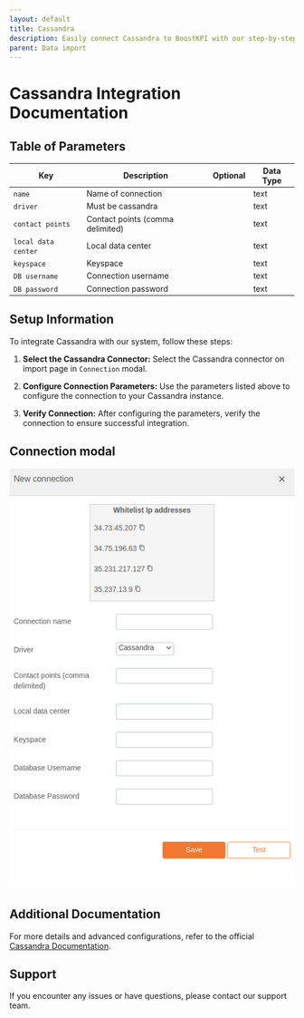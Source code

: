 ```yaml
---
layout: default
title: Cassandra
description: Easily connect Cassandra to BoostKPI with our step-by-step guide. Enable root-cause analysis and granular alerts on KPI changes.
parent: Data import
---
```


# Cassandra Integration Documentation

## Table of Parameters

| Key                 | Description                             | Optional | Data Type |
|---------------------|-----------------------------------------|----------|-----------|
| `name`              | Name of connection                      |          | text      |
| `driver`            | Must be cassandra                       |          | text      |
| `contact points`    | Contact points (comma delimited)        |          | text      |
| `local data center` | Local data center                       |          | text      |
| `keyspace`          | Keyspace                                |          | text      |
| `DB username`       | Connection username                     |          | text      |
| `DB password`       | Connection password                     |          | text      |

## Setup Information

To integrate Cassandra with our system, follow these steps:

1. **Select the Cassandra Connector:** Select the Cassandra connector on import page in `Connection`
   modal.

2. **Configure Connection Parameters:** Use the parameters listed above to configure the connection
   to your Cassandra instance.

3. **Verify Connection:** After configuring the parameters, verify the connection to ensure
   successful integration.

## Connection modal

![Cassandra Integration](../../../images/integration/cassandra-integration.png)

## Additional Documentation

For more details and advanced configurations, refer to the
official [Cassandra Documentation](https://cassandra.apache.org/doc/latest/).

## Support

If you encounter any issues or have questions, please contact our support team.
